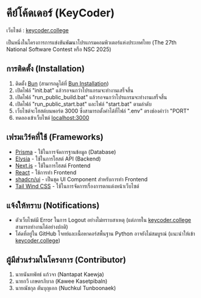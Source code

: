 # คีย์โค้ดเดอร์ (KeyCoder)

เว็บไซต์ : [keycoder.college](https://keycoder.college)

เป็นหนึ่งในโครงการการแข่งขันพัฒนาโปรแกรมคอมพิวเตอร์แห่งประเทศไทย (The 27th National Software Contest หรือ NSC 2025)

## การติดตั้ง (Installation)

1. ติดตั้ง [Bun](https://bun.com) (สามารถดูได้ที่ [Bun Installation](https://bun.com/docs/installation))
2. เปิดไฟล์ "init.bat" แล้วรอจนกว่าโปรแกรมจะทำงานเสร็จสิ้น
2. เปิดไฟล์ "run_public_build.bat" แล้วรอจนกว่าโปรแกรมจะทำงานเสร็จสิ้น
3. เปิดไฟล์ "run_public_start.bat" และไฟล์ "start.bat" ตามลำดับ
4. เว็บไซต์จะโฮสต์บนพอร์ต 3000 ซึ่งสามารถตั้งค่าได้ที่ไฟล์ ".env" ตรงช่องคำว่า "PORT"
5. ทดลองเข้าเว็บไซต์ [localhost:3000](http://localhost:3000)

## เฟรมเวิร์คที่ใช้ (Frameworks)

- [Prisma](https://www.prisma.io/) - ใช้ในการจัดการฐานข้อมูล (Database)
- [Elysia](https://elysiajs.com/) - ใช้ในการโฮสต์ API (Backend)
- [Next.js](https://nextjs.org/) - ใช้ในการโฮสต์ Frontend
- [React](https://react.dev/) - ใช้การทำ Frontend
- [shadcn/ui](https://ui.shadcn.com/) - เป็นชุด UI Component สำหรับการทำ Frontend
- [Tail Wind CSS](https://tailwindcss.com/) - ใช้ในการจัดการเรื่องการตกแต่งหน้าเว็บไซต์

## แจ้งให้ทราบ (Notifications)
- ตัวเว็บไซต์มี Error ในการ Logout อย่างไม่ทราบสาเหตุ (แต่ภายใน [keycoder.college](https://keycoder.college) สามารถทำงานได้อย่างปกติ)
- โค้ดที่อยู่ใน GitHub โจทย์และเนื้อหาคอร์สพื้นฐาน Python อาจยังไม่สมบูรณ์ (แนะนำให้เข้า [keycoder.college](https://keycoder.college))

## ผู้มีส่วนร่วมในโครงการ (Contributor)

1. นายนันทพัทธ์ แก้วจา (Nantapat Kaewja)
2. นายกวี เกษตรภิบาล (Kawee Kasetpibaln)
3. นายณัชกุล ตันบุญเอก (Nuchkul Tunboonaek)
